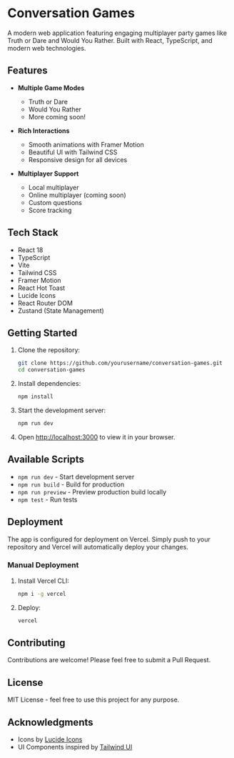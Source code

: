 # Conversation Games

A modern web application featuring engaging multiplayer party games like Truth or Dare and Would You Rather. Built with React, TypeScript, and modern web technologies.

## Features

- **Multiple Game Modes**
  - Truth or Dare
  - Would You Rather
  - More coming soon!

- **Rich Interactions**
  - Smooth animations with Framer Motion
  - Beautiful UI with Tailwind CSS
  - Responsive design for all devices

- **Multiplayer Support**
  - Local multiplayer
  - Online multiplayer (coming soon)
  - Custom questions
  - Score tracking

## Tech Stack

- React 18
- TypeScript
- Vite
- Tailwind CSS
- Framer Motion
- React Hot Toast
- Lucide Icons
- React Router DOM
- Zustand (State Management)

## Getting Started

1. Clone the repository:
   ```bash
   git clone https://github.com/yourusername/conversation-games.git
   cd conversation-games
   ```

2. Install dependencies:
   ```bash
   npm install
   ```

3. Start the development server:
   ```bash
   npm run dev
   ```

4. Open [http://localhost:3000](http://localhost:3000) to view it in your browser.

## Available Scripts

- `npm run dev` - Start development server
- `npm run build` - Build for production
- `npm run preview` - Preview production build locally
- `npm test` - Run tests

## Deployment

The app is configured for deployment on Vercel. Simply push to your repository and Vercel will automatically deploy your changes.

### Manual Deployment

1. Install Vercel CLI:
   ```bash
   npm i -g vercel
   ```

2. Deploy:
   ```bash
   vercel
   ```

## Contributing

Contributions are welcome! Please feel free to submit a Pull Request.

## License

MIT License - feel free to use this project for any purpose.

## Acknowledgments

- Icons by [Lucide Icons](https://lucide.dev)
- UI Components inspired by [Tailwind UI](https://tailwindui.com)
